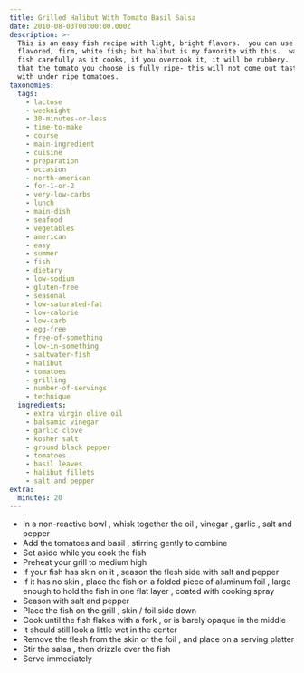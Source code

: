 ```yaml
---
title: Grilled Halibut With Tomato Basil Salsa
date: 2010-08-03T00:00:00.000Z
description: >-
  This is an easy fish recipe with light, bright flavors.  you can use any mild
  flavored, firm, white fish; but halibut is my favorite with this.  watch the
  fish carefully as it cooks, if you overcook it, it will be rubbery.  make sure
  that the tomato you choose is fully ripe- this will not come out tasting right
  with under ripe tomatoes.
taxonomies:
  tags:
    - lactose
    - weeknight
    - 30-minutes-or-less
    - time-to-make
    - course
    - main-ingredient
    - cuisine
    - preparation
    - occasion
    - north-american
    - for-1-or-2
    - very-low-carbs
    - lunch
    - main-dish
    - seafood
    - vegetables
    - american
    - easy
    - summer
    - fish
    - dietary
    - low-sodium
    - gluten-free
    - seasonal
    - low-saturated-fat
    - low-calorie
    - low-carb
    - egg-free
    - free-of-something
    - low-in-something
    - saltwater-fish
    - halibut
    - tomatoes
    - grilling
    - number-of-servings
    - technique
  ingredients:
    - extra virgin olive oil
    - balsamic vinegar
    - garlic clove
    - kosher salt
    - ground black pepper
    - tomatoes
    - basil leaves
    - halibut fillets
    - salt and pepper
extra:
  minutes: 20
---
```

 - In a non-reactive bowl , whisk together the oil , vinegar , garlic , salt and pepper
 - Add the tomatoes and basil , stirring gently to combine
 - Set aside while you cook the fish
 - Preheat your grill to medium high
 - If your fish has skin on it , season the flesh side with salt and pepper
 - If it has no skin , place the fish on a folded piece of aluminum foil , large enough to hold the fish in one flat layer , coated with cooking spray
 - Season with salt and pepper
 - Place the fish on the grill , skin / foil side down
 - Cook until the fish flakes with a fork , or is barely opaque in the middle
 - It should still look a little wet in the center
 - Remove the flesh from the skin or the foil , and place on a serving platter
 - Stir the salsa , then drizzle over the fish
 - Serve immediately
